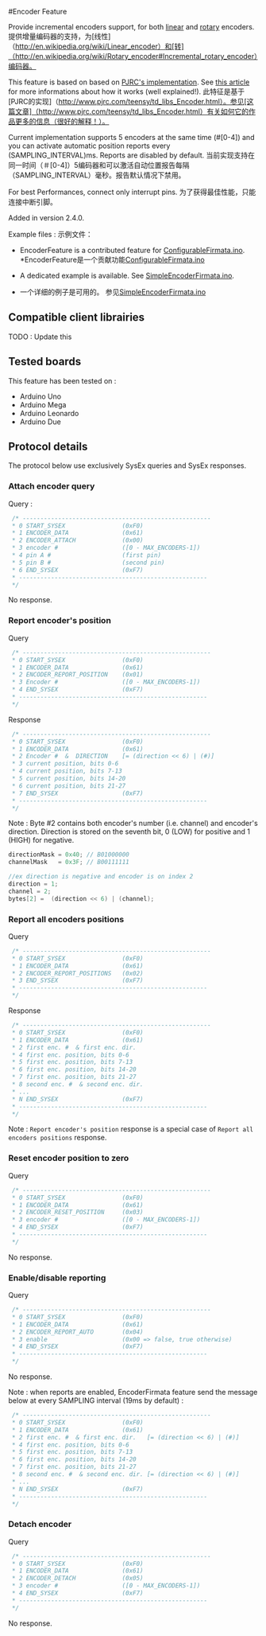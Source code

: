 #Encoder Feature

Provide incremental encoders support, for both [linear](http://en.wikipedia.org/wiki/Linear_encoder) and [rotary](http://en.wikipedia.org/wiki/Rotary_encoder#Incremental_rotary_encoder) encoders.
提供增量编码器的支持，为[线性]（http://en.wikipedia.org/wiki/Linear_encoder）和[转]（http://en.wikipedia.org/wiki/Rotary_encoder#Incremental_rotary_encoder）编码器。

This feature is based on based on [PJRC's implementation](http://www.pjrc.com/teensy/td_libs_Encoder.html). See [this article](http://www.pjrc.com/teensy/td_libs_Encoder.html) for more informations about how it works (well explained!).
此特征是基于[PJRC的实现]（http://www.pjrc.com/teensy/td_libs_Encoder.html）。参见[这篇文章]（http://www.pjrc.com/teensy/td_libs_Encoder.html）有关如何它的作品更多的信息（很好的解释！）。

Current implementation supports 5 encoders at the same time (#[0-4]) and you can activate automatic position reports every (SAMPLING_INTERVAL)ms. Reports are disabled by default.
当前实现支持在同一时间（＃[0-4]）5编码器和可以激活自动位置报告每隔（SAMPLING_INTERVAL）毫秒。报告默认情况下禁用。

For best Performances, connect only interrupt pins.
为了获得最佳性能，只能连接中断引脚。

Added in version 2.4.0.

Example files : 
示例文件：
 * EncoderFeature is a contributed feature for [ConfigurableFirmata.ino](https://github.com/firmata/arduino/blob/configurable/examples/ConfigurableFirmata/ConfigurableFirmata.ino). 
*EncoderFeature是一个贡献功能[ConfigurableFirmata.ino](https://github.com/firmata/arduino/blob/configurable/examples/ConfigurableFirmata/ConfigurableFirmata.ino)

 * A dedicated example is available. See [SimpleEncoderFirmata.ino](https://github.com/firmata/FirmataEncoder/tree/master/examples/SimpleFirmataEncoder). 
 * 一个详细的例子是可用的。 参见[SimpleEncoderFirmata.ino](https://github.com/firmata/FirmataEncoder/tree/master/examples/SimpleFirmataEncoder)

## Compatible client librairies
TODO : Update this

## Tested boards
This feature has been tested on :
 * Arduino Uno
 * Arduino Mega
 * Arduino Leonardo
 * Arduino Due

## Protocol details
The protocol below use exclusively SysEx queries and SysEx responses.

### Attach encoder query
Query :
```c
 /* -----------------------------------------------------
 * 0 START_SYSEX                (0xF0)
 * 1 ENCODER_DATA               (0x61)
 * 2 ENCODER_ATTACH             (0x00)
 * 3 encoder #                  ([0 - MAX_ENCODERS-1])
 * 4 pin A #                    (first pin) 
 * 5 pin B #                    (second pin)
 * 6 END_SYSEX                  (0xF7)
 * -----------------------------------------------------
 */
```
No response.

### Report encoder's position
Query
```c
 /* -----------------------------------------------------
 * 0 START_SYSEX                (0xF0)
 * 1 ENCODER_DATA               (0x61)
 * 2 ENCODER_REPORT_POSITION    (0x01)
 * 3 Encoder #                  ([0 - MAX_ENCODERS-1])
 * 4 END_SYSEX                  (0xF7)
 * -----------------------------------------------------
 */
```
 
Response 
```c
 /* -----------------------------------------------------
 * 0 START_SYSEX                (0xF0)
 * 1 ENCODER_DATA               (0x61)
 * 2 Encoder #  &  DIRECTION    [= (direction << 6) | (#)]
 * 3 current position, bits 0-6
 * 4 current position, bits 7-13
 * 5 current position, bits 14-20
 * 6 current position, bits 21-27
 * 7 END_SYSEX                  (0xF7)
 * -----------------------------------------------------
 */
```
Note : 
Byte #2 contains both encoder's number (i.e. channel) and encoder's direction.
Direction is stored on the seventh bit,  0 (LOW) for positive and 1 (HIGH) for negative.
```c
directionMask = 0x40; // B01000000
channelMask   = 0x3F; // B00111111 

//ex direction is negative and encoder is on index 2
direction = 1;
channel = 2;
bytes[2] =  (direction << 6) | (channel);
```

### Report all encoders positions
Query
```c
 /* -----------------------------------------------------
 * 0 START_SYSEX                (0xF0)
 * 1 ENCODER_DATA               (0x61)
 * 2 ENCODER_REPORT_POSITIONS   (0x02)
 * 3 END_SYSEX                  (0xF7)
 * -----------------------------------------------------
 */
```
 
Response 
```c
 /* -----------------------------------------------------
 * 0 START_SYSEX                (0xF0)
 * 1 ENCODER_DATA               (0x61)
 * 2 first enc. #  & first enc. dir. 
 * 4 first enc. position, bits 0-6
 * 5 first enc. position, bits 7-13
 * 6 first enc. position, bits 14-20
 * 7 first enc. position, bits 21-27
 * 8 second enc. #  & second enc. dir. 
 * ...
 * N END_SYSEX                  (0xF7)
 * -----------------------------------------------------
 */
```
Note : `Report encoder's position` response is a special case of `Report all encoders positions` response.


### Reset encoder position to zero 
Query
```c
 /* -----------------------------------------------------
 * 0 START_SYSEX                (0xF0)
 * 1 ENCODER_DATA               (0x61)
 * 2 ENCODER_RESET_POSITION     (0x03)
 * 3 encoder #                  ([0 - MAX_ENCODERS-1])
 * 4 END_SYSEX                  (0xF7)
 * -----------------------------------------------------
 */
```
 
No response.

### Enable/disable reporting 
Query
```c
 /* -----------------------------------------------------
 * 0 START_SYSEX                (0xF0)
 * 1 ENCODER_DATA               (0x61)
 * 2 ENCODER_REPORT_AUTO        (0x04)
 * 3 enable                     (0x00 => false, true otherwise)
 * 4 END_SYSEX                  (0xF7)
 * -----------------------------------------------------
 */
```
 
No response.

Note : when reports are enabled, EncoderFirmata feature send the message below at every SAMPLING interval (19ms by default) :
```c
 /* -----------------------------------------------------
 * 0 START_SYSEX                (0xF0)
 * 1 ENCODER_DATA               (0x61)
 * 2 first enc. #  & first enc. dir.   [= (direction << 6) | (#)] 
 * 4 first enc. position, bits 0-6
 * 5 first enc. position, bits 7-13
 * 6 first enc. position, bits 14-20
 * 7 first enc. position, bits 21-27
 * 8 second enc. #  & second enc. dir. [= (direction << 6) | (#)]
 * ...
 * N END_SYSEX                  (0xF7)
 * -----------------------------------------------------
 */
```

### Detach encoder
Query
```c
 /* -----------------------------------------------------
 * 0 START_SYSEX                (0xF0)
 * 1 ENCODER_DATA               (0x61)
 * 2 ENCODER_DETACH             (0x05)
 * 3 encoder #                  ([0 - MAX_ENCODERS-1])
 * 4 END_SYSEX                  (0xF7)
 * -----------------------------------------------------
 */
```
 
No response.

